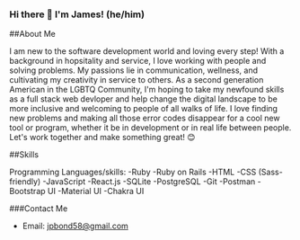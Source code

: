 ### Hi there 👋 I'm James! (he/him)


##About Me

I am new to the software development world and loving every step! With a background in hopsitality and service, I love working with people and solving problems. My passions lie in communication, wellness, and cultivating my creativity in service to others. As a second generation American in the LGBTQ Community, I'm hoping to take my newfound skills as a full stack web devloper and help change the digital landscape to be more inclusive and welcoming to people of all walks of life. I love finding new problems and making all those error codes disappear for a cool new tool or program, whether it be in development or in real life between people. Let's work together and make something great! 😊

##Skills

Programming Languages/skills:
-Ruby
-Ruby on Rails
-HTML
-CSS (Sass-friendly)
-JavaScript
-React.js
-SQLite
-PostgreSQL
-Git
-Postman
-Bootstrap UI
-Material UI
-Chakra UI


###Contact Me

- Email: jpbond58@gmail.com


<!--
**JBondeson19/JBondeson19** is a ✨ _special_ ✨ repository because its `README.md` (this file) appears on your GitHub profile.




